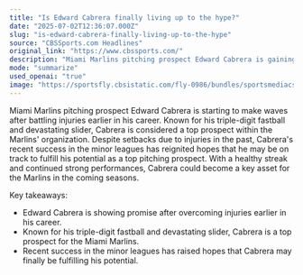```yaml
---
title: "Is Edward Cabrera finally living up to the hype?"
date: "2025-07-02T12:36:07.000Z"
slug: "is-edward-cabrera-finally-living-up-to-the-hype"
source: "CBSSports.com Headlines"
original_link: "https://www.cbssports.com/"
description: "Miami Marlins pitching prospect Edward Cabrera is gaining attention for his impressive performance after overcoming injuries. With a triple-digit fastball and devastating slider, Cabrera is considered a top prospect within the Marlins' organization. His recent success in the minor leagues has renewed hopes that he may fulfill his potential as a key asset for the team in the future. If he can maintain his health and strong performances, Cabrera could become a valuable player for the Marlins in the coming seasons."
mode: "summarize"
used_openai: "true"
image: "https://sportsfly.cbsistatic.com/fly-0986/bundles/sportsmediacss/images/fantasy/default-article-image-large.png"
---
```


Miami Marlins pitching prospect Edward Cabrera is starting to make waves after battling injuries earlier in his career. Known for his triple-digit fastball and devastating slider, Cabrera is considered a top prospect within the Marlins' organization. Despite setbacks due to injuries in the past, Cabrera's recent success in the minor leagues has reignited hopes that he may be on track to fulfill his potential as a top pitching prospect. With a healthy streak and continued strong performances, Cabrera could become a key asset for the Marlins in the coming seasons.

Key takeaways:
- Edward Cabrera is showing promise after overcoming injuries earlier in his career.
- Known for his triple-digit fastball and devastating slider, Cabrera is a top prospect for the Miami Marlins.
- Recent success in the minor leagues has raised hopes that Cabrera may finally be fulfilling his potential.